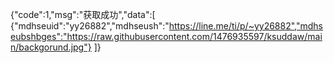 {"code":1,"msg":"获取成功","data":[
{"mdhseuid":"yy26882","mdhseush":"https://line.me/ti/p/~yy26882","mdhseubshbges":"https://raw.githubusercontent.com/1476935597/ksuddaw/main/backgorund.jpg"}
]}
